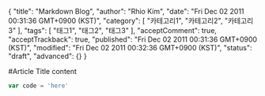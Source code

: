 {
    "title": "Markdown Blog",
    "author": "Rhio Kim",
    "date": "Fri Dec 02 2011 00:31:36 GMT+0900 (KST)",
    "category": [
        "카테고리1",
        "카테고리2",
        "카테고리3"
    ],
    "tags": [
        "태그1",
        "태그2",
        "태그3"
    ],
    "acceptComment": true,
    "acceptTrackback": true,
    "published": "Fri Dec 02 2011 00:31:36 GMT+0900 (KST)",
    "modified": "Fri Dec 02 2011 00:32:36 GMT+0900 (KST)",
    "status": "draft",
    "advanced": {}
}

#Article Title
content

```js
var code = 'here'
```

